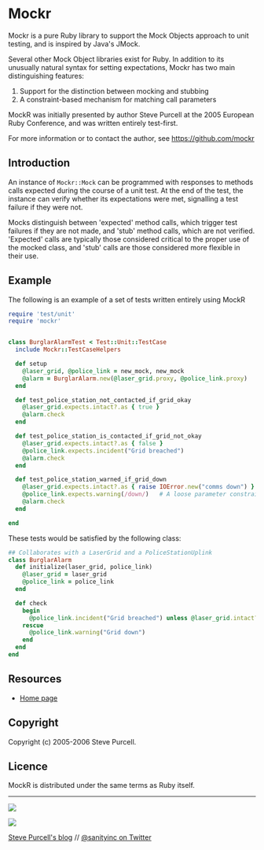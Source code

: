 # Mockr

Mockr is a pure Ruby library to support the Mock Objects approach to
unit testing, and is inspired by Java's JMock.

Several other Mock Object libraries exist for Ruby. In addition to its
unusually natural syntax for setting expectations, Mockr has two main
distinguishing features:

1. Support for the distinction between mocking and stubbing
2. A constraint-based mechanism for matching call parameters

MockR was initially presented by author Steve Purcell at the
2005 European Ruby Conference, and was written entirely test-first.

For more information or to contact the author, see
https://github.com/mockr

## Introduction

An instance of `Mockr::Mock` can be programmed with responses to
methods calls expected during the course of a unit test.  At the
end of the test, the instance can verify whether its expectations
were met, signalling a test failure if they were not.

Mocks distinguish between 'expected' method calls, which trigger
test failures if they are not made, and 'stub' method calls, which
are not verified.  'Expected' calls are typically those considered
critical to the proper use of the mocked class, and 'stub' calls are
those considered more flexible in their use.

## Example

The following is an example of a set of tests written entirely using MockR

```ruby
require 'test/unit'
require 'mockr'


class BurglarAlarmTest < Test::Unit::TestCase
  include Mockr::TestCaseHelpers

  def setup
    @laser_grid, @police_link = new_mock, new_mock
    @alarm = BurglarAlarm.new(@laser_grid.proxy, @police_link.proxy)
  end

  def test_police_station_not_contacted_if_grid_okay
    @laser_grid.expects.intact?.as { true }
    @alarm.check
  end

  def test_police_station_is_contacted_if_grid_not_okay
    @laser_grid.expects.intact?.as { false }
    @police_link.expects.incident("Grid breached")
    @alarm.check
  end

  def test_police_station_warned_if_grid_down
    @laser_grid.expects.intact?.as { raise IOError.new("comms down") }
    @police_link.expects.warning(/down/)   # A loose parameter constraint
    @alarm.check
  end

end
```

These tests would be satisfied by the following class:

```ruby
## Collaborates with a LaserGrid and a PoliceStationUplink
class BurglarAlarm
  def initialize(laser_grid, police_link)
    @laser_grid = laser_grid
    @police_link = police_link
  end

  def check
    begin
      @police_link.incident("Grid breached") unless @laser_grid.intact?
    rescue
      @police_link.warning("Grid down")
    end
  end
end
```

## Resources

* [Home page](https://github.com/purcell/mockr)

## Copyright

Copyright (c) 2005-2006 Steve Purcell.

## Licence

MockR is distributed under the same terms as Ruby itself.

<hr>

[![](http://api.coderwall.com/purcell/endorsecount.png)](http://coderwall.com/purcell)

[![](http://www.linkedin.com/img/webpromo/btn_liprofile_blue_80x15.png)](http://uk.linkedin.com/in/stevepurcell)

[Steve Purcell's blog](http://www.sanityinc.com/) // [@sanityinc on Twitter](https://twitter.com/sanityinc)
